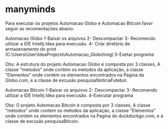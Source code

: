 # manyminds

Para executar os projetos Automacao Globo e Automacao Bitcoin favor seguir as recomentações abaixo:
 
   Automacao Globo
  1-Baixar os arquivos
  2- Descompactar
  3- Recomendo utilizar a IDE Intellij Idea para execusão.
  4- Criar diretório de armazenamento do print (C:\Users\User\IdeaProjects\Automacao_Globo\img)
  5-Exetar programa

  Obs: A estrutura do projeto Automacao Globo é composta por 3 classes, A classe "metodos" onde contém os metodos da aplicação, a classe "Elementos" onde contém os elementos encontrados na Pagina da Globo.com, e a classe de excusão pesquisaNoticiaFutebol.


   Automacao Bitcoin
  1-Baixar os arquivos
  2- Descompactar
  3- Recomendo utilizar a IDE Intellij Idea para execusão.
  4-Executar programa

  Obs: O projeto Automacao Bitcoin é composta por 3 classes, A classe "metodos" onde contém os metodos da aplicação, a classe "Elementos" onde contém os elementos encontrados na Pagina do duckduckgo.com, e a classe de excusão pesquisaBitcoin.

  
  

